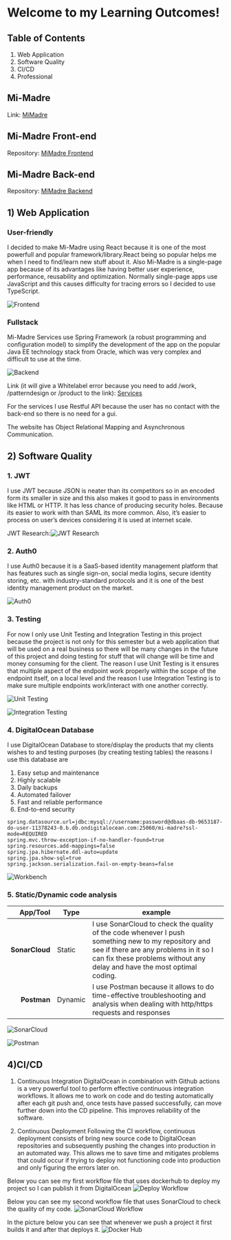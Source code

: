 # Welcome to my Learning Outcomes!

## Table of Contents

1. Web Application
2. Software Quality
4. CI/CD
8. Professional

## Mi-Madre
Link: [MiMadre](https://mimadre-7ll8w.ondigitalocean.app/)

## Mi-Madre Front-end
Repository: [MiMadre Frontend](https://github.com/Kardnit/Mi-Madre)

## Mi-Madre Back-end
Repository: [MiMadre Backend](https://github.com/Kardnit/Mi-Madre-Backend)

## 1) Web Application

### User-friendly
I decided to make Mi-Madre using React because it is one of the most powerfull and popular framework/library.React being so popular helps me when I need to find/learn new stuff about it. Also Mi-Madre is a single-page app because of its advantages like having better user experience, performance, reusability and optimization. Normally single-page apps use JavaScript and this causes difficulty for tracing errors so I decided to use TypeScript.

![Frontend](https://user-images.githubusercontent.com/73908937/168483667-16112fb9-5262-4b53-bb5f-77ca95b6faaa.png)

### Fullstack
Mi-Madre Services use Spring Framework (a robust programming and configuration model) to simplify the development of the app on the popular Java EE technology stack from Oracle, which was very complex and difficult to use at the time.

![Backend](https://user-images.githubusercontent.com/73908937/168484415-8be31d37-2d06-4818-8f93-3ed9438accdd.png)

Link (it will give a Whitelabel error because you need to add /work, /patterndesign or /product to the link): [Services](mi-madre-7ps3n.ondigitalocean.app)

For the services I use Restful API because the user has no contact with the back-end so there is no need for a gui. 

The website has Object Relational Mapping and Asynchronous Communication.

## 2) Software Quality

### 1. JWT
I use JWT because JSON is neater than its competitors so in an encoded form its smaller in size and this also makes it good to pass in environments like HTML or HTTP. It has less chance of producing security holes. Because its easier to work with than SAML its more common. Also, it’s easier to process on user’s devices considering it is used at internet scale.

JWT Research:![JWT Research](https://github.com/Kardnit/Portfolio/tree/main/Research)

### 2. Auth0
I use Auth0 because it is a SaaS-based identity management platform that has features such as single sign-on, social media logins, secure identity storing, etc. with industry-standard protocols and it is one of the best identity management product on the market.

![Auth0](https://user-images.githubusercontent.com/73908937/172950036-4590240a-0b2a-4cab-bea6-700fa857ec44.png)

### 3. Testing
For now I only use Unit Testing and Integration Testing in this project because the project is not only for this semester but a web application that will be used on a real business so there will be many changes in the future of this project and doing testing for stuff that will change will be time and money consuming for the client. The reason I use Unit Testing is it ensures that multiple aspect of the endpoint work properly within the scope of the endpoint itself, on a local level and the reason I use Integration Testing is to make sure multiple endpoints work/interact with one another correctly.

![Unit Testing](https://user-images.githubusercontent.com/73908937/172950676-f56d2363-225d-48a2-b1a4-b5e98ed010fb.png)

![Integration Testing](https://user-images.githubusercontent.com/73908937/172978410-9d76f81f-67ca-4637-adf5-592876c2e36e.png)

### 4. DigitalOcean Database
I use DigitalOcean Database to store/display the products that my clients wishes to and testing purposes (by creating testing tables) the reasons I use this database are 

1) Easy setup and maintenance
2) Highly scalable
3) Daily backups
4) Automated failover
5) Fast and reliable performance
6) End-to-end security

```properties
spring.datasource.url=jdbc:mysql://username:password@dbaas-db-9653187-do-user-11378243-0.b.db.ondigitalocean.com:25060/mi-madre?ssl-mode=REQUIRED
spring.mvc.throw-exception-if-no-handler-found=true
spring.resources.add-mappings=false
spring.jpa.hibernate.ddl-auto=update
spring.jpa.show-sql=true
spring.jackson.serialization.fail-on-empty-beans=false
```
![Workbench](https://user-images.githubusercontent.com/73908937/168484789-44843e33-83bb-4050-a2a2-0262c8aa6c10.png)

### 5. Static/Dynamic code analysis

|App/Tool|Type|example| 
|---:|---|---| 
| **SonarCloud**| Static | I use SonarCloud to check the quality of the code whenever I push something new to my repository and see if there are any problems in it so I can fix these problems without any delay and have the most optimal coding. |
| **Postman** | Dynamic | I use Postman because it allows to do time-effective troubleshooting and analysis when dealing with http/https requests and responses

![SonarCloud](https://user-images.githubusercontent.com/73908937/168485474-5213f916-9e1d-4064-b654-3b98aa30d65d.png)

![Postman](https://user-images.githubusercontent.com/73908937/172945893-707b647e-f677-42ca-8c7e-e1036d42b185.png)

## 4)CI/CD

1) Continuous Integration
DigitalOcean in combination with Github actions is a very powerful tool to perform effective continuous integration workflows. It allows me to work on code and do testing automatically after each git push and, once tests have passed successfully, can move further down into the CD pipeline. This improves reliability of the software.

2) Continuous Deployment
Following the CI workflow, continuous deployment consists of bring new source code to DigitalOcean repositories and subsequently pushing the changes into production in an automated way. This allows me to save time and mitigates problems that could occur if trying to deploy not functioning code into production and only figuring the errors later on.

Below you can see my first workflow file that uses dockerhub to deploy my project so I can publish it from DigitalOcean
![Deploy Workflow](https://user-images.githubusercontent.com/73908937/168487682-cf3f5d45-cd24-4c8f-b375-69b6183a3283.png)

Below you can see my second workflow file that uses SonarCloud to check the quality of my code.
![SonarCloud Workflow](https://user-images.githubusercontent.com/73908937/168487641-af6006a7-7b9d-42c8-ac13-7017d1a7f75b.png)

In the picture below you can see that whenever we push a project it first builds it and after that deploys it.
![Docker Hub](https://user-images.githubusercontent.com/73908937/168486465-07482338-86b0-4842-b922-6c63403e6bff.png)
